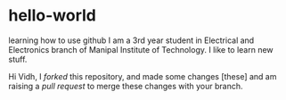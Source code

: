 # hello-world
learning how to use github
I am a 3rd year student in Electrical and Electronics branch of Manipal Institute of Technology.
I like to learn new stuff.

Hi Vidh,
I *forked* this repository, and made some changes \[these\] and am raising a *pull request* to merge these changes with your branch.
